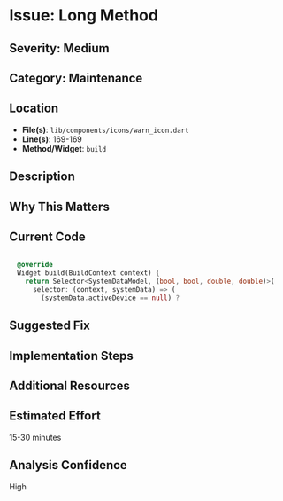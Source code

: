 # Issue: Long Method

## Severity: Medium

## Category: Maintenance

## Location
- **File(s)**: `lib/components/icons/warn_icon.dart`
- **Line(s)**: 169-169
- **Method/Widget**: `build`

## Description


## Why This Matters


## Current Code
```dart

  @override
  Widget build(BuildContext context) {
    return Selector<SystemDataModel, (bool, bool, double, double)>(
      selector: (context, systemData) => (
        (systemData.activeDevice == null) ? 
```

## Suggested Fix


## Implementation Steps


## Additional Resources


## Estimated Effort
15-30 minutes

## Analysis Confidence
High
